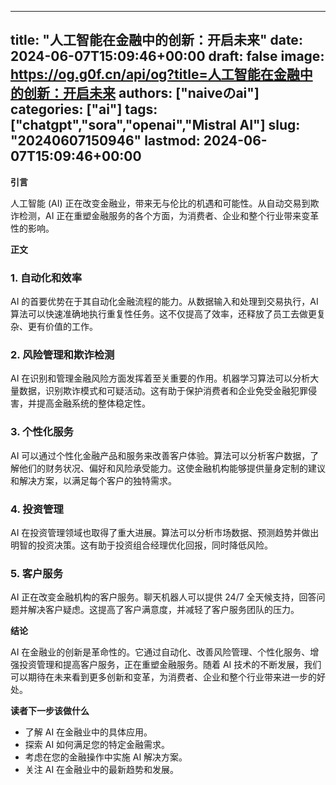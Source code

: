 
---
title: "人工智能在金融中的创新：开启未来"
date: 2024-06-07T15:09:46+00:00
draft: false
image: https://og.g0f.cn/api/og?title=人工智能在金融中的创新：开启未来
authors: ["naiveのai"]
categories: ["ai"]
tags: ["chatgpt","sora","openai","Mistral AI"]
slug: "20240607150946"
lastmod: 2024-06-07T15:09:46+00:00
---
**引言**

人工智能 (AI) 正在改变金融业，带来无与伦比的机遇和可能性。从自动交易到欺诈检测，AI 正在重塑金融服务的各个方面，为消费者、企业和整个行业带来变革性的影响。

**正文**

### 1. 自动化和效率

AI 的首要优势在于其自动化金融流程的能力。从数据输入和处理到交易执行，AI 算法可以快速准确地执行重复性任务。这不仅提高了效率，还释放了员工去做更复杂、更有价值的工作。

### 2. 风险管理和欺诈检测

AI 在识别和管理金融风险方面发挥着至关重要的作用。机器学习算法可以分析大量数据，识别欺诈模式和可疑活动。这有助于保护消费者和企业免受金融犯罪侵害，并提高金融系统的整体稳定性。

### 3. 个性化服务

AI 可以通过个性化金融产品和服务来改善客户体验。算法可以分析客户数据，了解他们的财务状况、偏好和风险承受能力。这使金融机构能够提供量身定制的建议和解决方案，以满足每个客户的独特需求。

### 4. 投资管理

AI 在投资管理领域也取得了重大进展。算法可以分析市场数据、预测趋势并做出明智的投资决策。这有助于投资组合经理优化回报，同时降低风险。

### 5. 客户服务

AI 正在改变金融机构的客户服务。聊天机器人可以提供 24/7 全天候支持，回答问题并解决客户疑虑。这提高了客户满意度，并减轻了客户服务团队的压力。

**结论**

AI 在金融业的创新是革命性的。它通过自动化、改善风险管理、个性化服务、增强投资管理和提高客户服务，正在重塑金融服务。随着 AI 技术的不断发展，我们可以期待在未来看到更多创新和变革，为消费者、企业和整个行业带来进一步的好处。

**读者下一步该做什么**

* 了解 AI 在金融业中的具体应用。
* 探索 AI 如何满足您的特定金融需求。
* 考虑在您的金融操作中实施 AI 解决方案。
* 关注 AI 在金融业中的最新趋势和发展。